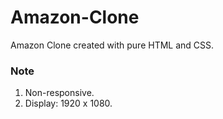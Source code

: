 # Amazon-Clone

Amazon Clone created with pure HTML and CSS.

### Note

1. Non-responsive.
2. Display: 1920 x 1080.
